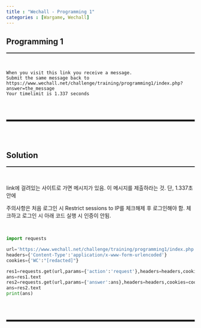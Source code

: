```yaml
---
title : "Wechall - Programming 1"
categories : [Wargame, Wechall]
---
```


## Programming 1
<hr style="border-top: 1px solid;"><br>

```
When you visit this link you receive a message.
Submit the same message back to 
https://www.wechall.net/challenge/training/programming1/index.php?answer=the_message
Your timelimit is 1.337 seconds
```

<br><br>
<hr style="border: 2px solid;">
<br><br>

## Solution
<hr style="border-top: 1px solid;"><br>

link에 걸려있는 사이트로 가면 메시지가 있음. 이 메시지를 제출하라는 것. 단, 1.337초 안에

주의사항은 처음 로그인 시 Restrict sessions to IP를 체크해제 후 로그인해야 함. 체크하고 로그인 시 아래 코드 실행 시 인증이 안됨.

<br>

```python
import requests

url='https://www.wechall.net/challenge/training/programming1/index.php'
headers={'Content-Type':'application/x-www-form-urlencoded'}
cookies={'WC':"[redacted]"}

res1=requests.get(url,params={'action':'request'},headers=headers,cookies=cookies)
ans=res1.text
res2=requests.get(url,params={'answer':ans},headers=headers,cookies=cookies)
ans=res2.text
print(ans)
```

<br><br>
<hr style="border: 2px solid;">
<br><br>
